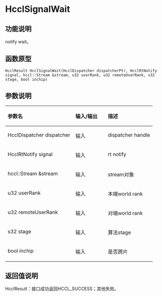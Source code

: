 # HcclSignalWait<a name="ZH-CN_TOPIC_0000001994467384"></a>

## 功能说明<a name="zh-cn_topic_0000001926464496_section1955mcpsimp"></a>

notify wait。

## 函数原型<a name="zh-cn_topic_0000001926464496_section1953mcpsimp"></a>

```
HcclResult HcclSignalWait(HcclDispatcher dispatcherPtr, HcclRtNotify signal, hccl::Stream &stream, u32 userRank, u32 remoteUserRank, s32 stage, bool inchip)
```

## 参数说明<a name="zh-cn_topic_0000001926464496_section1957mcpsimp"></a>

<a name="zh-cn_topic_0000001926464496_table1958mcpsimp"></a>
<table><thead align="left"><tr id="zh-cn_topic_0000001926464496_row1964mcpsimp"><th class="cellrowborder" valign="top" width="46%" id="mcps1.1.4.1.1"><p id="zh-cn_topic_0000001926464496_p1966mcpsimp"><a name="zh-cn_topic_0000001926464496_p1966mcpsimp"></a><a name="zh-cn_topic_0000001926464496_p1966mcpsimp"></a>参数名</p>
</th>
<th class="cellrowborder" valign="top" width="22%" id="mcps1.1.4.1.2"><p id="zh-cn_topic_0000001926464496_p1968mcpsimp"><a name="zh-cn_topic_0000001926464496_p1968mcpsimp"></a><a name="zh-cn_topic_0000001926464496_p1968mcpsimp"></a>输入/输出</p>
</th>
<th class="cellrowborder" valign="top" width="32%" id="mcps1.1.4.1.3"><p id="zh-cn_topic_0000001926464496_p1970mcpsimp"><a name="zh-cn_topic_0000001926464496_p1970mcpsimp"></a><a name="zh-cn_topic_0000001926464496_p1970mcpsimp"></a>描述</p>
</th>
</tr>
</thead>
<tbody><tr id="zh-cn_topic_0000001926464496_row1972mcpsimp"><td class="cellrowborder" valign="top" width="46%" headers="mcps1.1.4.1.1 "><p id="zh-cn_topic_0000001926464496_p1974mcpsimp"><a name="zh-cn_topic_0000001926464496_p1974mcpsimp"></a><a name="zh-cn_topic_0000001926464496_p1974mcpsimp"></a>HcclDispatcher dispatcher</p>
</td>
<td class="cellrowborder" valign="top" width="22%" headers="mcps1.1.4.1.2 "><p id="zh-cn_topic_0000001926464496_p1976mcpsimp"><a name="zh-cn_topic_0000001926464496_p1976mcpsimp"></a><a name="zh-cn_topic_0000001926464496_p1976mcpsimp"></a>输入</p>
</td>
<td class="cellrowborder" valign="top" width="32%" headers="mcps1.1.4.1.3 "><p id="zh-cn_topic_0000001926464496_p1978mcpsimp"><a name="zh-cn_topic_0000001926464496_p1978mcpsimp"></a><a name="zh-cn_topic_0000001926464496_p1978mcpsimp"></a>dispatcher handle</p>
</td>
</tr>
<tr id="zh-cn_topic_0000001926464496_row1979mcpsimp"><td class="cellrowborder" valign="top" width="46%" headers="mcps1.1.4.1.1 "><p id="zh-cn_topic_0000001926464496_p1981mcpsimp"><a name="zh-cn_topic_0000001926464496_p1981mcpsimp"></a><a name="zh-cn_topic_0000001926464496_p1981mcpsimp"></a>HcclRtNotify signal</p>
</td>
<td class="cellrowborder" valign="top" width="22%" headers="mcps1.1.4.1.2 "><p id="zh-cn_topic_0000001926464496_p1983mcpsimp"><a name="zh-cn_topic_0000001926464496_p1983mcpsimp"></a><a name="zh-cn_topic_0000001926464496_p1983mcpsimp"></a>输入</p>
</td>
<td class="cellrowborder" valign="top" width="32%" headers="mcps1.1.4.1.3 "><p id="zh-cn_topic_0000001926464496_p1985mcpsimp"><a name="zh-cn_topic_0000001926464496_p1985mcpsimp"></a><a name="zh-cn_topic_0000001926464496_p1985mcpsimp"></a>rt notify</p>
</td>
</tr>
<tr id="zh-cn_topic_0000001926464496_row1986mcpsimp"><td class="cellrowborder" valign="top" width="46%" headers="mcps1.1.4.1.1 "><p id="zh-cn_topic_0000001926464496_p1988mcpsimp"><a name="zh-cn_topic_0000001926464496_p1988mcpsimp"></a><a name="zh-cn_topic_0000001926464496_p1988mcpsimp"></a>hccl::Stream &amp;stream</p>
</td>
<td class="cellrowborder" valign="top" width="22%" headers="mcps1.1.4.1.2 "><p id="zh-cn_topic_0000001926464496_p1990mcpsimp"><a name="zh-cn_topic_0000001926464496_p1990mcpsimp"></a><a name="zh-cn_topic_0000001926464496_p1990mcpsimp"></a>输入</p>
</td>
<td class="cellrowborder" valign="top" width="32%" headers="mcps1.1.4.1.3 "><p id="zh-cn_topic_0000001926464496_p1992mcpsimp"><a name="zh-cn_topic_0000001926464496_p1992mcpsimp"></a><a name="zh-cn_topic_0000001926464496_p1992mcpsimp"></a>stream对象</p>
</td>
</tr>
<tr id="zh-cn_topic_0000001926464496_row1993mcpsimp"><td class="cellrowborder" valign="top" width="46%" headers="mcps1.1.4.1.1 "><p id="zh-cn_topic_0000001926464496_p1995mcpsimp"><a name="zh-cn_topic_0000001926464496_p1995mcpsimp"></a><a name="zh-cn_topic_0000001926464496_p1995mcpsimp"></a>u32 userRank</p>
</td>
<td class="cellrowborder" valign="top" width="22%" headers="mcps1.1.4.1.2 "><p id="zh-cn_topic_0000001926464496_p1997mcpsimp"><a name="zh-cn_topic_0000001926464496_p1997mcpsimp"></a><a name="zh-cn_topic_0000001926464496_p1997mcpsimp"></a>输入</p>
</td>
<td class="cellrowborder" valign="top" width="32%" headers="mcps1.1.4.1.3 "><p id="zh-cn_topic_0000001926464496_p1999mcpsimp"><a name="zh-cn_topic_0000001926464496_p1999mcpsimp"></a><a name="zh-cn_topic_0000001926464496_p1999mcpsimp"></a>本端world rank</p>
</td>
</tr>
<tr id="zh-cn_topic_0000001926464496_row2000mcpsimp"><td class="cellrowborder" valign="top" width="46%" headers="mcps1.1.4.1.1 "><p id="zh-cn_topic_0000001926464496_p2002mcpsimp"><a name="zh-cn_topic_0000001926464496_p2002mcpsimp"></a><a name="zh-cn_topic_0000001926464496_p2002mcpsimp"></a>u32 remoteUserRank</p>
</td>
<td class="cellrowborder" valign="top" width="22%" headers="mcps1.1.4.1.2 "><p id="zh-cn_topic_0000001926464496_p2004mcpsimp"><a name="zh-cn_topic_0000001926464496_p2004mcpsimp"></a><a name="zh-cn_topic_0000001926464496_p2004mcpsimp"></a>输入</p>
</td>
<td class="cellrowborder" valign="top" width="32%" headers="mcps1.1.4.1.3 "><p id="zh-cn_topic_0000001926464496_p2006mcpsimp"><a name="zh-cn_topic_0000001926464496_p2006mcpsimp"></a><a name="zh-cn_topic_0000001926464496_p2006mcpsimp"></a>对端world rank</p>
</td>
</tr>
<tr id="zh-cn_topic_0000001926464496_row2007mcpsimp"><td class="cellrowborder" valign="top" width="46%" headers="mcps1.1.4.1.1 "><p id="zh-cn_topic_0000001926464496_p2009mcpsimp"><a name="zh-cn_topic_0000001926464496_p2009mcpsimp"></a><a name="zh-cn_topic_0000001926464496_p2009mcpsimp"></a>s32 stage</p>
</td>
<td class="cellrowborder" valign="top" width="22%" headers="mcps1.1.4.1.2 "><p id="zh-cn_topic_0000001926464496_p2011mcpsimp"><a name="zh-cn_topic_0000001926464496_p2011mcpsimp"></a><a name="zh-cn_topic_0000001926464496_p2011mcpsimp"></a>输入</p>
</td>
<td class="cellrowborder" valign="top" width="32%" headers="mcps1.1.4.1.3 "><p id="zh-cn_topic_0000001926464496_p2013mcpsimp"><a name="zh-cn_topic_0000001926464496_p2013mcpsimp"></a><a name="zh-cn_topic_0000001926464496_p2013mcpsimp"></a>算法stage</p>
</td>
</tr>
<tr id="zh-cn_topic_0000001926464496_row2014mcpsimp"><td class="cellrowborder" valign="top" width="46%" headers="mcps1.1.4.1.1 "><p id="zh-cn_topic_0000001926464496_p2016mcpsimp"><a name="zh-cn_topic_0000001926464496_p2016mcpsimp"></a><a name="zh-cn_topic_0000001926464496_p2016mcpsimp"></a>bool inchip</p>
</td>
<td class="cellrowborder" valign="top" width="22%" headers="mcps1.1.4.1.2 "><p id="zh-cn_topic_0000001926464496_p2018mcpsimp"><a name="zh-cn_topic_0000001926464496_p2018mcpsimp"></a><a name="zh-cn_topic_0000001926464496_p2018mcpsimp"></a>输入</p>
</td>
<td class="cellrowborder" valign="top" width="32%" headers="mcps1.1.4.1.3 "><p id="zh-cn_topic_0000001926464496_p2020mcpsimp"><a name="zh-cn_topic_0000001926464496_p2020mcpsimp"></a><a name="zh-cn_topic_0000001926464496_p2020mcpsimp"></a>是否跨片</p>
</td>
</tr>
</tbody>
</table>

## 返回值说明<a name="zh-cn_topic_0000001926464496_section2021mcpsimp"></a>

HcclResult：接口成功返回HCCL\_SUCCESS；其他失败。

